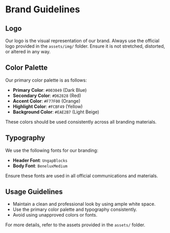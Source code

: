 # Brand Guidelines

## Logo
Our logo is the visual representation of our brand. Always use the official logo provided in the `assets/img/` folder. Ensure it is not stretched, distorted, or altered in any way.

## Color Palette
Our primary color palette is as follows:

- **Primary Color**: `#003049` (Dark Blue)
- **Secondary Color**: `#D62828` (Red)
- **Accent Color**: `#F77F00` (Orange)
- **Highlight Color**: `#FCBF49` (Yellow)
- **Background Color**: `#EAE2B7` (Light Beige)

These colors should be used consistently across all branding materials.

## Typography
We use the following fonts for our branding:

- **Header Font**: `UngapBlocks`
- **Body Font**: `BeneluxMedium`

Ensure these fonts are used in all official communications and materials.

## Usage Guidelines
- Maintain a clean and professional look by using ample white space.
- Use the primary color palette and typography consistently.
- Avoid using unapproved colors or fonts.

For more details, refer to the assets provided in the `assets/` folder.